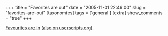+++
title = "Favorites are out"
date = "2005-11-01 22:46:00"
slug = "favorites-are-out"
[taxonomies]
tags = ['general']
[extra]
show_comments = "true"
+++

[Favourites are in](http://philwilson.org/code/greasemonkey/britishenglish.user.js "American English to British English Greasemonkey script") ([also on userscripts.org](http://userscripts.org/scripts/show/2062 "British English Greasemonkey script")).
